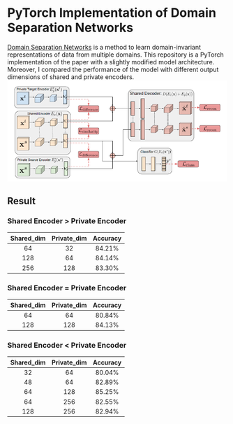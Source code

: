 # PyTorch Implementation of Domain Separation Networks

[Domain Separation Networks](https://arxiv.org/abs/1608.06019) is a method to learn domain-invariant representations of data from multiple domains. This repository is a PyTorch implementation of the paper with a slightly modified model architecture. Moreover, I compared the performance of the model with different output dimensions of shared and private encoders.
![image](./figures/DSN_architecture.png)

## Result
### Shared Encoder > Private Encoder
| Shared_dim | Private_dim | Accuracy |
| :-: | :-: | :-: |
| 64 | 32 | 84.21% |
| 128 | 64 | 84.14% |
| 256 | 128 | 83.30% |

### Shared Encoder = Private Encoder
| Shared_dim | Private_dim | Accuracy |
| :-: | :-: | :-: |
| 64 | 64 | 80.84% |
| 128 | 128 | 84.13% |

### Shared Encoder < Private Encoder
| Shared_dim | Private_dim | Accuracy |
| :-: | :-: | :-: |
| 32 | 64 | 80.04% |
| 48 | 64 | 82.89% |
| 64 | 128 | 85.25% |
| 64 | 256 | 82.55% |
| 128 | 256 | 82.94% |